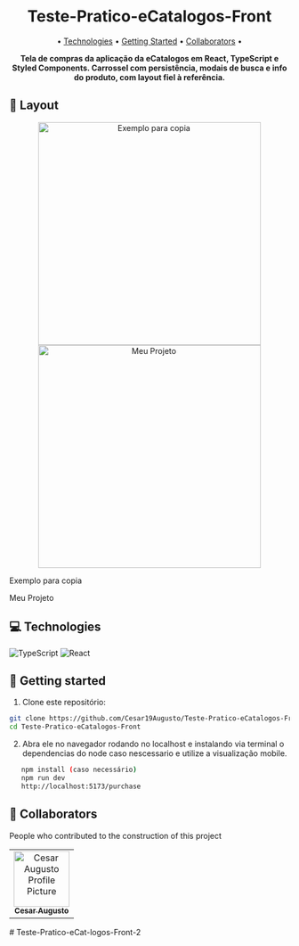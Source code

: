 <h1 align="center" style="font-weight: bold;">Teste-Pratico-eCatalogos-Front</h1>

<p align="center">
 • <a href="#tech">Technologies</a> • 
 <a href="#started">Getting Started</a> • 
 <a href="#colab">Collaborators</a> •
</p>

<p align="center">
    <b>Tela de compras da aplicação da eCatalogos em React, TypeScript e Styled Components. Carrossel com persistência, modais de busca e info do produto, com layout fiel à referência.</b>
</p>

<!--
<p align="center">
     <a href="https://teste-pratico-tropa-digital.vercel.app/login">📱 Visit this Project</a>
</p>
-->

<h2 id="layout">🎨 Layout</h2>
<p align="center"> 
    <img src="https://github.com/Cesar19Augusto/Teste-Pratico-eCatalogos-Front/blob/main/src/assets/assetsGitHub/gitExemplo.png" alt="Exemplo para copia" width="400px">
    <img src="https://github.com/Cesar19Augusto/Teste-Pratico-eCatalogos-Front/blob/main/src/assets/assetsGitHub/gitProjeto.png" alt="Meu Projeto" width="400px">
    <p>Exemplo para copia             </p><p>               Meu Projeto</p>
</p>


<h2 id="technologies">💻 Technologies</h2>

![TypeScript](https://img.shields.io/badge/typescript-%23007ACC.svg?style=for-the-badge&logo=typescript&logoColor=white)
![React](https://img.shields.io/badge/react-%2361DAFB.svg?style=for-the-badge&logo=react&logoColor=white)

<h2 id="started">🚀 Getting started</h2>

1. Clone este repositório:
```bash
git clone https://github.com/Cesar19Augusto/Teste-Pratico-eCatalogos-Front
cd Teste-Pratico-eCatalogos-Front
```
2. Abra ele no navegador rodando no localhost e instalando via terminal o dependencias do node caso nescessario e utilize a visualização mobile.
 ```bash
    npm install (caso necessário)
    npm run dev
    http://localhost:5173/purchase
```
<h2 id="colab">🤝 Collaborators</h2>

People who contributed to the construction of this project

<table>
  <tr>
    <td align="center">
      <a href="https://www.linkedin.com/in/cesaraugusto875/">
        <img src="https://avatars.githubusercontent.com/u/79229452?s=400&u=76bc95ac47e156acc7c339a7c3f981211c259df5&v=4;" width="100px;" alt="Cesar Augusto Profile Picture"/><br>
        <sub>
          <b>Cesar Augusto</b>
        </sub>
      </a>
    </td>
  </tr>
</table>
# Teste-Pratico-eCat-logos-Front-2
